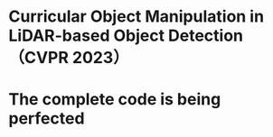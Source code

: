 # Curricular Object Manipulation in LiDAR-based Object Detection（CVPR 2023）
# The complete code is being perfected 
